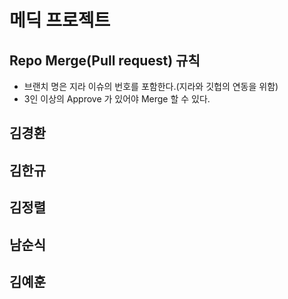 # 메딕 프로젝트

## Repo Merge(Pull request) 규칙

- 브랜치 명은 지라 이슈의 번호를 포함한다.(지라와 깃헙의 연동을 위함)
- 3인 이상의 Approve 가 있어야 Merge 할 수 있다.

## 김경환

## 김한규

## 김정렬

## 남순식

## 김예훈
